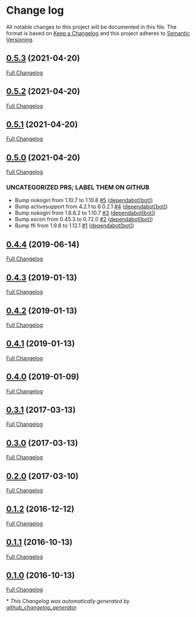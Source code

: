 # Change log

All notable changes to this project will be documented in this file. The format is based on [Keep a Changelog](http://keepachangelog.com/en/1.0.0/) and this project adheres to [Semantic Versioning](http://semver.org).

## [0.5.3](https://github.com/hpc-unibe-ch/puppet-module-slurm/tree/0.5.3) (2021-04-20)

[Full Changelog](https://github.com/hpc-unibe-ch/puppet-module-slurm/compare/0.5.2...0.5.3)

## [0.5.2](https://github.com/hpc-unibe-ch/puppet-module-slurm/tree/0.5.2) (2021-04-20)

[Full Changelog](https://github.com/hpc-unibe-ch/puppet-module-slurm/compare/0.5.1...0.5.2)

## [0.5.1](https://github.com/hpc-unibe-ch/puppet-module-slurm/tree/0.5.1) (2021-04-20)

[Full Changelog](https://github.com/hpc-unibe-ch/puppet-module-slurm/compare/0.5.0...0.5.1)

## [0.5.0](https://github.com/hpc-unibe-ch/puppet-module-slurm/tree/0.5.0) (2021-04-20)

[Full Changelog](https://github.com/hpc-unibe-ch/puppet-module-slurm/compare/0.4.4...0.5.0)

### UNCATEGORIZED PRS; LABEL THEM ON GITHUB

- Bump nokogiri from 1.10.7 to 1.10.8 [\#5](https://github.com/hpc-unibe-ch/puppet-module-slurm/pull/5) ([dependabot[bot]](https://github.com/apps/dependabot))
- Bump activesupport from 4.2.1 to 6.0.2.1 [\#4](https://github.com/hpc-unibe-ch/puppet-module-slurm/pull/4) ([dependabot[bot]](https://github.com/apps/dependabot))
- Bump nokogiri from 1.6.6.2 to 1.10.7 [\#3](https://github.com/hpc-unibe-ch/puppet-module-slurm/pull/3) ([dependabot[bot]](https://github.com/apps/dependabot))
- Bump excon from 0.45.3 to 0.72.0 [\#2](https://github.com/hpc-unibe-ch/puppet-module-slurm/pull/2) ([dependabot[bot]](https://github.com/apps/dependabot))
- Bump ffi from 1.9.8 to 1.12.1 [\#1](https://github.com/hpc-unibe-ch/puppet-module-slurm/pull/1) ([dependabot[bot]](https://github.com/apps/dependabot))

## [0.4.4](https://github.com/hpc-unibe-ch/puppet-module-slurm/tree/0.4.4) (2019-06-14)

[Full Changelog](https://github.com/hpc-unibe-ch/puppet-module-slurm/compare/0.4.3...0.4.4)

## [0.4.3](https://github.com/hpc-unibe-ch/puppet-module-slurm/tree/0.4.3) (2019-01-13)

[Full Changelog](https://github.com/hpc-unibe-ch/puppet-module-slurm/compare/0.4.2...0.4.3)

## [0.4.2](https://github.com/hpc-unibe-ch/puppet-module-slurm/tree/0.4.2) (2019-01-13)

[Full Changelog](https://github.com/hpc-unibe-ch/puppet-module-slurm/compare/0.4.1...0.4.2)

## [0.4.1](https://github.com/hpc-unibe-ch/puppet-module-slurm/tree/0.4.1) (2019-01-13)

[Full Changelog](https://github.com/hpc-unibe-ch/puppet-module-slurm/compare/0.4.0...0.4.1)

## [0.4.0](https://github.com/hpc-unibe-ch/puppet-module-slurm/tree/0.4.0) (2019-01-09)

[Full Changelog](https://github.com/hpc-unibe-ch/puppet-module-slurm/compare/0.3.1...0.4.0)

## [0.3.1](https://github.com/hpc-unibe-ch/puppet-module-slurm/tree/0.3.1) (2017-03-13)

[Full Changelog](https://github.com/hpc-unibe-ch/puppet-module-slurm/compare/0.3.0...0.3.1)

## [0.3.0](https://github.com/hpc-unibe-ch/puppet-module-slurm/tree/0.3.0) (2017-03-13)

[Full Changelog](https://github.com/hpc-unibe-ch/puppet-module-slurm/compare/0.2.0...0.3.0)

## [0.2.0](https://github.com/hpc-unibe-ch/puppet-module-slurm/tree/0.2.0) (2017-03-10)

[Full Changelog](https://github.com/hpc-unibe-ch/puppet-module-slurm/compare/0.1.2...0.2.0)

## [0.1.2](https://github.com/hpc-unibe-ch/puppet-module-slurm/tree/0.1.2) (2016-12-12)

[Full Changelog](https://github.com/hpc-unibe-ch/puppet-module-slurm/compare/0.1.1...0.1.2)

## [0.1.1](https://github.com/hpc-unibe-ch/puppet-module-slurm/tree/0.1.1) (2016-10-13)

[Full Changelog](https://github.com/hpc-unibe-ch/puppet-module-slurm/compare/0.1.0...0.1.1)

## [0.1.0](https://github.com/hpc-unibe-ch/puppet-module-slurm/tree/0.1.0) (2016-10-13)

[Full Changelog](https://github.com/hpc-unibe-ch/puppet-module-slurm/compare/f958f6fcb3ce8616ef9fa3ef632fba476819036d...0.1.0)



\* *This Changelog was automatically generated by [github_changelog_generator](https://github.com/github-changelog-generator/github-changelog-generator)*
